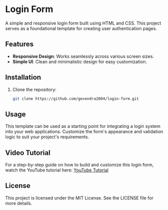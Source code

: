 # Login Form

A simple and responsive login form built using HTML and  CSS. This project serves as a foundational template for creating user authentication pages.

## Features

- **Responsive Design**: Works seamlessly across various screen sizes.
- **Simple UI**: Clean and minimalistic design for easy customization.

## Installation

1. Clone the repository:
   ```bash
   git clone https://github.com/gevendra2004/login-form.git

## Usage
This template can be used as a starting point for integrating a login system into your web applications. Customize the form's appearance and validation logic to suit your project's requirements.

## Video Tutorial
For a step-by-step guide on how to build and customize this login form, watch the YouTube tutorial here: [YouTube Tutorial](https://youtu.be/KnRvePuTf8g)


## License
This project is licensed under the MIT License. See the LICENSE file for more details.
